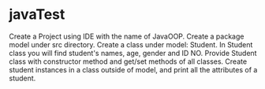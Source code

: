 # javaTest
Create a Project using IDE with the name of JavaOOP.
Create a package model under src directory.
Create a class under model: Student.
In Student class you will find student's names, age, gender and ID NO.
Provide Student class with constructor method and get/set methods of all classes.
Create student instances in a class outside of model, and print all the attributes of a student.
